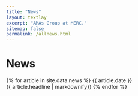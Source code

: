 ```yaml
---
title: "News"
layout: textlay
excerpt: "AMAs Group at MERC."
sitemap: false
permalink: /allnews.html
---
```


# News

{% for article in site.data.news %}
{{ article.date }}<br>
{{ article.headline | markdownify}}
{% endfor %}
